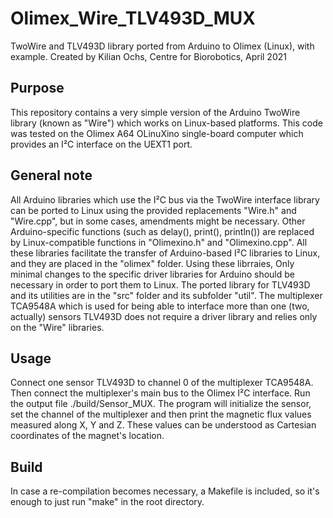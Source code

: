 # Olimex_Wire_TLV493D_MUX
TwoWire and TLV493D library ported from Arduino to Olimex (Linux), with example.
Created by Kilian Ochs, Centre for Biorobotics, April 2021

## Purpose
This repository contains a very simple version of the Arduino TwoWire library (known as "Wire") which works on Linux-based platforms.
This code was tested on the Olimex A64 OLinuXino single-board computer which provides an I²C interface on the UEXT1 port.

## General note
All Arduino libraries which use the I²C bus via the TwoWire interface library can be ported to Linux using the provided replacements "Wire.h" and "Wire.cpp", but in some cases, amendments might be necessary.
Other Arduino-specific functions (such as delay(), print(), println()) are replaced by Linux-compatible functions in "Olimexino.h" and "Olimexino.cpp". All these libraries facilitate the transfer of Arduino-based I²C libraries to Linux, and they are placed in the "olimex" folder.
Using these librraies, Only minimal changes to the specific driver libraries for Arduino should be necessary in order to port them to Linux.
The ported library for TLV493D and its utilities are in the "src" folder and its subfolder "util".
The multiplexer TCA9548A which is used for being able to interface more than one (two, actually) sensors TLV493D does not require a driver library and relies only on the "Wire" libraries.

## Usage
Connect one sensor TLV493D to channel 0 of the multiplexer TCA9548A. Then connect the multiplexer's main bus to the Olimex I²C interface. Run the output file ./build/Sensor_MUX.
The program will initialize the sensor, set the channel of the multiplexer and then print the magnetic flux values measured along X, Y and Z. These values can be understood as Cartesian coordinates of the magnet's location.

## Build
In case a re-compilation becomes necessary, a Makefile is included, so it's enough to just run "make" in the root directory.
